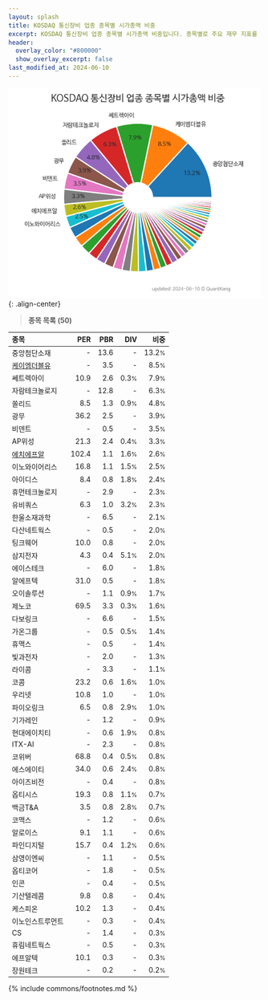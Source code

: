 ```yaml
---
layout: splash
title: KOSDAQ 통신장비 업종 종목별 시가총액 비중
excerpt: KOSDAQ 통신장비 업종 종목별 시가총액 비중입니다. 종목별로 주요 재무 지표를 함께 표시합니다.
header:
  overlay_color: "#800000"
  show_overlay_excerpt: false
last_modified_at: 2024-06-10
---
```



![KOSDAQ 통신장비 업종 종목별 시가총액 비중](/stats/sector/images/kosdaq_업종_통신장비_종목.png){: .align-center}


> **종목 목록 (50)**<a id="list"></a>

| **종목** | **PER** | **PBR** | **DIV** | **비중** |
| :------- | ------: | ------: | ------: | -------: |
| 중앙첨단소재 | - | 13.6 | - | 13.2<small>%</small> |
| [케이엠더블유](/032500/) | - | 3.5 | - | 8.5<small>%</small> |
| 쎄트렉아이 | 10.9 | 2.6 | 0.3<small>%</small> | 7.9<small>%</small> |
| 자람테크놀로지 | - | 12.8 | - | 6.3<small>%</small> |
| 쏠리드 | 8.5 | 1.3 | 0.9<small>%</small> | 4.8<small>%</small> |
| 광무 | 36.2 | 2.5 | - | 3.9<small>%</small> |
| 비덴트 | - | 0.5 | - | 3.5<small>%</small> |
| AP위성 | 21.3 | 2.4 | 0.4<small>%</small> | 3.3<small>%</small> |
| [에치에프알](/230240/) | 102.4 | 1.1 | 1.6<small>%</small> | 2.6<small>%</small> |
| 이노와이어리스 | 16.8 | 1.1 | 1.5<small>%</small> | 2.5<small>%</small> |
| 아이디스 | 8.4 | 0.8 | 1.8<small>%</small> | 2.4<small>%</small> |
| 휴먼테크놀로지 | - | 2.9 | - | 2.3<small>%</small> |
| 유비쿼스 | 6.3 | 1.0 | 3.2<small>%</small> | 2.3<small>%</small> |
| 한울소재과학 | - | 6.5 | - | 2.1<small>%</small> |
| 다산네트웍스 | - | 0.5 | - | 2.0<small>%</small> |
| 팅크웨어 | 10.0 | 0.8 | - | 2.0<small>%</small> |
| 삼지전자 | 4.3 | 0.4 | 5.1<small>%</small> | 2.0<small>%</small> |
| 에이스테크 | - | 6.0 | - | 1.8<small>%</small> |
| 알에프텍 | 31.0 | 0.5 | - | 1.8<small>%</small> |
| 오이솔루션 | - | 1.1 | 0.9<small>%</small> | 1.7<small>%</small> |
| 제노코 | 69.5 | 3.3 | 0.3<small>%</small> | 1.6<small>%</small> |
| 다보링크 | - | 6.6 | - | 1.5<small>%</small> |
| 가온그룹 | - | 0.5 | 0.5<small>%</small> | 1.4<small>%</small> |
| 휴맥스 | - | 0.5 | - | 1.4<small>%</small> |
| 빛과전자 | - | 2.0 | - | 1.3<small>%</small> |
| 라이콤 | - | 3.3 | - | 1.1<small>%</small> |
| 코콤 | 23.2 | 0.6 | 1.6<small>%</small> | 1.0<small>%</small> |
| 우리넷 | 10.8 | 1.0 | - | 1.0<small>%</small> |
| 파이오링크 | 6.5 | 0.8 | 2.9<small>%</small> | 1.0<small>%</small> |
| 기가레인 | - | 1.2 | - | 0.9<small>%</small> |
| 현대에이치티 | - | 0.6 | 1.9<small>%</small> | 0.8<small>%</small> |
| ITX-AI | - | 2.3 | - | 0.8<small>%</small> |
| 코위버 | 68.8 | 0.4 | 0.5<small>%</small> | 0.8<small>%</small> |
| 에스에이티 | 34.0 | 0.6 | 2.4<small>%</small> | 0.8<small>%</small> |
| 아이즈비전 | - | 0.4 | - | 0.8<small>%</small> |
| 옵티시스 | 19.3 | 0.8 | 1.1<small>%</small> | 0.7<small>%</small> |
| 백금T&A | 3.5 | 0.8 | 2.8<small>%</small> | 0.7<small>%</small> |
| 코맥스 | - | 1.2 | - | 0.6<small>%</small> |
| 알로이스 | 9.1 | 1.1 | - | 0.6<small>%</small> |
| 파인디지털 | 15.7 | 0.4 | 1.2<small>%</small> | 0.6<small>%</small> |
| 삼영이엔씨 | - | 1.1 | - | 0.5<small>%</small> |
| 옵티코어 | - | 1.8 | - | 0.5<small>%</small> |
| 인콘 | - | 0.4 | - | 0.5<small>%</small> |
| 기산텔레콤 | 9.8 | 0.8 | - | 0.4<small>%</small> |
| 케스피온 | 10.2 | 1.3 | - | 0.4<small>%</small> |
| 이노인스트루먼트 | - | 0.3 | - | 0.4<small>%</small> |
| CS | - | 1.4 | - | 0.3<small>%</small> |
| 휴림네트웍스 | - | 0.5 | - | 0.3<small>%</small> |
| 에프알텍 | 10.1 | 0.3 | - | 0.3<small>%</small> |
| 장원테크 | - | 0.2 | - | 0.2<small>%</small> |

{% include commons/footnotes.md %}